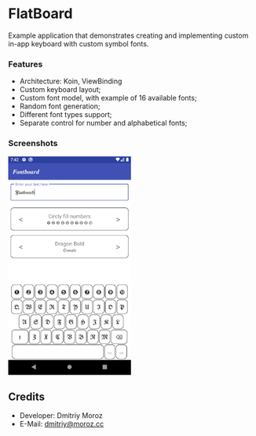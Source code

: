 # FlatBoard

Example application that demonstrates creating and implementing custom in-app keyboard with custom symbol fonts.

### Features
- Architecture: Koin, ViewBinding
- Custom keyboard layout;
- Custom font model, with example of 16 available fonts;
- Random font generation;
- Different font types support;
- Separate control for number and alphabetical fonts;

### Screenshots
<img src="https://raw.githubusercontent.com/ShiftHackZ/FlatBoard/master/screenshots/001.PNG" width="250" /> 

## Credits
- Developer: Dmitriy Moroz 
- E-Mail: dmitriy@moroz.cc
